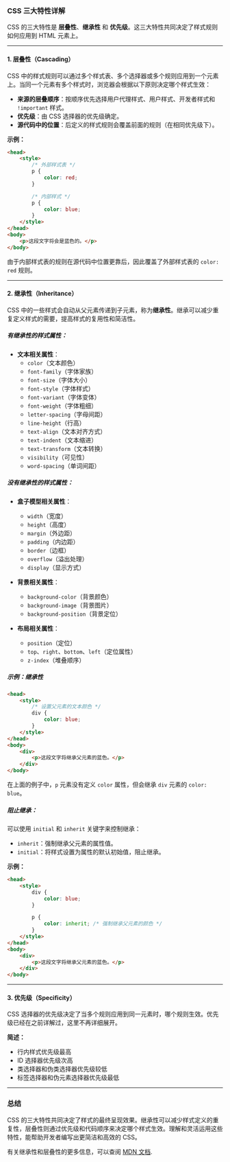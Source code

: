 ### CSS 三大特性详解

CSS 的三大特性是 **层叠性**、**继承性** 和 **优先级**。这三大特性共同决定了样式规则如何应用到 HTML 元素上。

---

#### 1. 层叠性（Cascading）
CSS 中的样式规则可以通过多个样式表、多个选择器或多个规则应用到一个元素上。当同一个元素有多个样式时，浏览器会根据以下原则决定哪个样式生效：

- **来源的层叠顺序**：按顺序优先选择用户代理样式、用户样式、开发者样式和 `!important` 样式。
- **优先级**：由 CSS 选择器的优先级确定。
- **源代码中的位置**：后定义的样式规则会覆盖前面的规则（在相同优先级下）。

**示例：**

```html
<head>
    <style>
        /* 外部样式表 */
        p {
            color: red;
        }

        /* 内部样式 */
        p {
            color: blue;
        }
    </style>
</head>
<body>
    <p>这段文字将会是蓝色的。</p>
</body>
```

由于内部样式表的规则在源代码中位置更靠后，因此覆盖了外部样式表的 `color: red` 规则。

---

#### 2. 继承性（Inheritance）
CSS 中的一些样式会自动从父元素传递到子元素，称为**继承性**。继承可以减少重复定义样式的需要，提高样式的复用性和简洁性。

##### 有继承性的样式属性：
- **文本相关属性**：
  - `color`（文本颜色）
  - `font-family`（字体家族）
  - `font-size`（字体大小）
  - `font-style`（字体样式）
  - `font-variant`（字体变体）
  - `font-weight`（字体粗细）
  - `letter-spacing`（字母间距）
  - `line-height`（行高）
  - `text-align`（文本对齐方式）
  - `text-indent`（文本缩进）
  - `text-transform`（文本转换）
  - `visibility`（可见性）
  - `word-spacing`（单词间距）

##### 没有继承性的样式属性：
- **盒子模型相关属性**：
  - `width`（宽度）
  - `height`（高度）
  - `margin`（外边距）
  - `padding`（内边距）
  - `border`（边框）
  - `overflow`（溢出处理）
  - `display`（显示方式）

- **背景相关属性**：
  - `background-color`（背景颜色）
  - `background-image`（背景图片）
  - `background-position`（背景定位）

- **布局相关属性**：
  - `position`（定位）
  - `top`、`right`、`bottom`、`left`（定位属性）
  - `z-index`（堆叠顺序）

##### 示例：继承性

```html
<head>
    <style>
        /* 设置父元素的文本颜色 */
        div {
            color: blue;
        }
    </style>
</head>
<body>
    <div>
        <p>这段文字将继承父元素的蓝色。</p>
    </div>
</body>
```

在上面的例子中，`p` 元素没有定义 `color` 属性，但会继承 `div` 元素的 `color: blue`。

##### 阻止继承：
可以使用 `initial` 和 `inherit` 关键字来控制继承：
- `inherit`：强制继承父元素的属性值。
- `initial`：将样式设置为属性的默认初始值，阻止继承。

**示例：**

```html
<head>
    <style>
        div {
            color: blue;
        }

        p {
            color: inherit; /* 强制继承父元素的颜色 */
        }
    </style>
</head>
<body>
    <div>
        <p>这段文字将继承父元素的蓝色。</p>
    </div>
</body>
```

---

#### 3. 优先级（Specificity）
CSS 选择器的优先级决定了当多个规则应用到同一元素时，哪个规则生效。优先级已经在之前详解过，这里不再详细展开。

**简述：**
- 行内样式优先级最高
- ID 选择器优先级次高
- 类选择器和伪类选择器优先级较低
- 标签选择器和伪元素选择器优先级最低

---

### 总结
CSS 的三大特性共同决定了样式的最终呈现效果。继承性可以减少样式定义的重复性，层叠性则通过优先级和代码顺序来决定哪个样式生效。理解和灵活运用这些特性，能帮助开发者编写出更简洁和高效的 CSS。

有关继承性和层叠性的更多信息，可以查阅 [MDN 文档](https://developer.mozilla.org/zh-CN/docs/Web/CSS/Cascade).